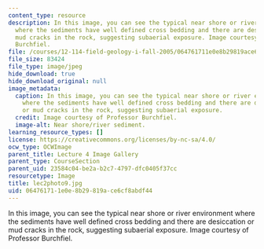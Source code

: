 ```yaml
---
content_type: resource
description: In this image, you can see the typical near shore or river environment
  where the sediments have well defined cross bedding and there are desiccation or
  mud cracks in the rock, suggesting subaerial exposure. Image courtesy of Professor
  Burchfiel.
file: /courses/12-114-field-geology-i-fall-2005/064761711e0e8b29819ace6cf8abdf44_lec2photo9.jpg
file_size: 83424
file_type: image/jpeg
hide_download: true
hide_download_original: null
image_metadata:
  caption: In this image, you can see the typical near shore or river environment
    where the sediments have well defined cross bedding and there are desiccation
    or mud cracks in the rock, suggesting subaerial exposure.
  credit: Image courtesy of Professor Burchfiel.
  image-alt: Near shore/river sediment.
learning_resource_types: []
license: https://creativecommons.org/licenses/by-nc-sa/4.0/
ocw_type: OCWImage
parent_title: Lecture 4 Image Gallery
parent_type: CourseSection
parent_uid: 23584c04-be2a-b2c7-4797-dfc0405f37cc
resourcetype: Image
title: lec2photo9.jpg
uid: 06476171-1e0e-8b29-819a-ce6cf8abdf44
---
```

In this image, you can see the typical near shore or river environment where the sediments have well defined cross bedding and there are desiccation or mud cracks in the rock, suggesting subaerial exposure. Image courtesy of Professor Burchfiel.